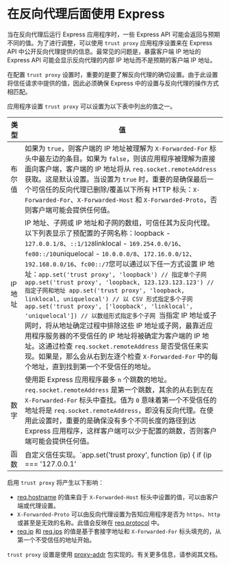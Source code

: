 # 在反向代理后面使用 Express

当在反向代理后运行 Express 应用程序时，一些 Express API 可能会返回与预期不同的值。为了进行调整，可以使用 `trust proxy` 应用程序设置来在 Express API 中公开反向代理提供的信息。最常见的问题是，暴露客户端 IP 地址的 Express API 可能会显示反向代理的内部 IP 地址而不是预期的客户端 IP 地址。

在配置 `trust proxy` 设置时，重要的是要了解反向代理的确切设置。由于此设置将信任请求中提供的值，因此必须确保 Express 中的设置与反向代理的操作方式相匹配。

应用程序设置 `trust proxy` 可以设置为以下表中列出的值之一。

| 类型    | 值                                                           |
| ------- | ------------------------------------------------------------ |
| 布尔值  | 如果为 `true`，则客户端的 IP 地址被理解为 `X-Forwarded-For` 标头中最左边的条目。如果为 `false`，则该应用程序被理解为直接面向客户端，客户端的 IP 地址将从 `req.socket.remoteAddress` 获取。这是默认设置。当设置为 `true` 时，重要的是确保最后一个可信任的反向代理已删除/覆盖以下所有 HTTP 标头：`X-Forwarded-For`、`X-Forwarded-Host` 和 `X-Forwarded-Proto`，否则客户端可能会提供任何值。 |
| IP 地址 | IP 地址、子网或 IP 地址和子网的数组，可信任其为反向代理。以下列表显示了预配置的子网名称：loopback - `127.0.0.1/8`、`::1/128`linklocal - `169.254.0.0/16`、`fe80::/10`uniquelocal - `10.0.0.0/8`、`172.16.0.0/12`、`192.168.0.0/16`、`fc00::/7`您可以通过以下任一方式设置 IP 地址：`app.set('trust proxy', 'loopback') // 指定单个子网 app.set('trust proxy', 'loopback, 123.123.123.123') // 指定子网和地址 app.set('trust proxy', 'loopback, linklocal, uniquelocal') // 以 CSV 形式指定多个子网 app.set('trust proxy', ['loopback', 'linklocal', 'uniquelocal']) // 以数组形式指定多个子网 `当指定 IP 地址或子网时，将从地址确定过程中排除这些 IP 地址或子网，最靠近应用程序服务器的不受信任的 IP 地址将被确定为客户端的 IP 地址。这通过检查 `req.socket.remoteAddress` 是否受信任来实现。如果是，那么会从右到左逐个检查 `X-Forwarded-For` 中的每个地址，直到找到第一个不受信任的地址。 |
| 数字    | 使用距 Express 应用程序最多 `n` 个跳数的地址。`req.socket.remoteAddress` 是第一个跳数，其余的从右到左在 `X-Forwarded-For` 标头中查找。值为 `0` 意味着第一个不受信任的地址将是 `req.socket.remoteAddress`，即没有反向代理。在使用此设置时，重要的是确保没有多个不同长度的路径到达 Express 应用程序，这样客户端可以少于配置的跳数，否则客户端可能会提供任何值。 |
| 函数    | 自定义信任实现。`app.set('trust proxy', function (ip) {  if (ip === '127.0.0.1' || ip === '123.123.123.123') return true // 受信任的 IP 地址  else return false }) ` |

启用 `trust proxy` 将产生以下影响：

- [req.hostname](https://www.expressjs.com.cn/en/api.html#req.hostname) 的值来自于 `X-Forwarded-Host` 标头中设置的值，可以由客户端或代理设置。
- `X-Forwarded-Proto` 可以由反向代理设置为告知应用程序是否为 `https`、`http` 或甚至是无效的名称。此值会反映在 [req.protocol](https://www.expressjs.com.cn/en/api.html#req.protocol) 中。
- [req.ip](https://www.expressjs.com.cn/en/api.html#req.ip) 和 [req.ips](https://www.expressjs.com.cn/en/api.html#req.ips) 的值是基于套接字地址和 `X-Forwarded-For` 标头填充的，从第一个不受信任的地址开始。

`trust proxy` 设置是使用 [proxy-addr](https://www.npmjs.com/package/proxy-addr) 包实现的。有关更多信息，请参阅其文档。